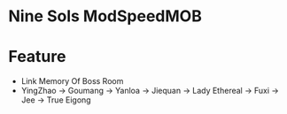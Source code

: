 # Nine Sols ModSpeedMOB

# Feature
- Link Memory Of Boss Room
- YingZhao -> Goumang -> Yanloa -> Jiequan -> Lady Ethereal -> Fuxi -> Jee -> True Eigong
